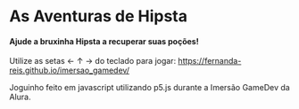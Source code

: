 # As Aventuras de Hipsta  

#### Ajude a bruxinha Hipsta a recuperar suas poções!  
Utilize as setas ← ↑ → do teclado para jogar: <https://fernanda-reis.github.io/imersao_gamedev/>

Joguinho feito em javascript utilizando p5.js durante a Imersão GameDev da Alura.  


